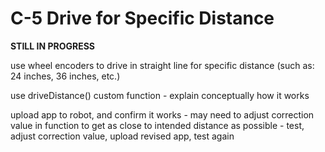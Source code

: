 # C-5 Drive for Specific Distance

**STILL IN PROGRESS**

use wheel encoders to drive in straight line for specific distance \(such as:  24 inches, 36 inches, etc.\)

use driveDistance\(\) custom function - explain conceptually how it works

upload app to robot, and confirm it works - may need to adjust correction value in function to get as close to intended distance as possible - test, adjust correction value, upload revised app, test again

